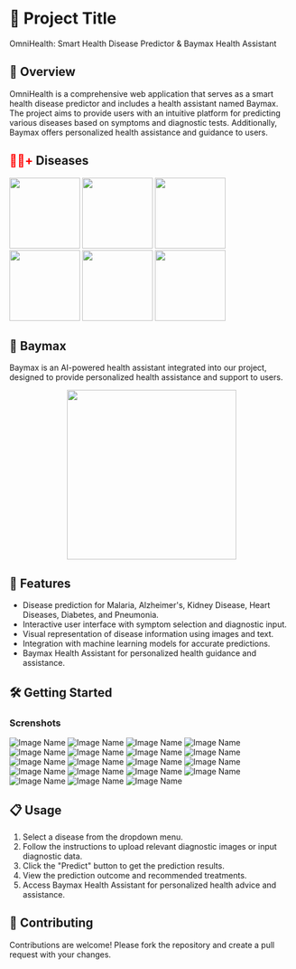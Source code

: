# 🚀 Project Title

OmniHealth: Smart Health Disease Predictor & Baymax Health Assistant

## 📝 Overview

OmniHealth is a comprehensive web application that serves as a smart health disease predictor and includes a health assistant named Baymax. The project aims to provide users with an intuitive platform for predicting various diseases based on symptoms and diagnostic tests. Additionally, Baymax offers personalized health assistance and guidance to users.


## <span style="color:red;">👨‍⚕️+</span> Diseases 
  <p float="left">
    <img src="logos/malaria_logo.jpeg" width="125" />
    <img src="logos/alzheimer_logo.jpeg" width="125" />
    <img src="logos/kidney_logo.jpeg" width="125" />
    <img src="logos/heart_logo.jpeg" width="125" />
    <img src="logos/diabetes_logo.jpeg" width="125" />
    <img src="logos/pneumonia_logo.jpeg" width="125" />
  </p>

## 🤖 Baymax 
  Baymax is an AI-powered health assistant integrated into our project, designed to provide personalized health assistance and support to users.
  <center><img src="logos/Gemini_Generated_Image_uq9xr9uq9xr9uq9x-removebg-preview.png" width="300" /></center> 
  

## 🎨 Features
- Disease prediction for Malaria, Alzheimer's, Kidney Disease, Heart Diseases, Diabetes, and Pneumonia.
- Interactive user interface with symptom selection and diagnostic input.
- Visual representation of disease information using images and text.
- Integration with machine learning models for accurate predictions.
- Baymax Health Assistant for personalized health guidance and assistance.

## 🛠️ Getting Started

### Screnshots
![Image Name](Screenshots/1.png)
![Image Name](Screenshots/2.png)
![Image Name](Screenshots/3.png)
![Image Name](Screenshots/5.png)
![Image Name](Screenshots/6.png)
![Image Name](Screenshots/7.png)
![Image Name](Screenshots/8.png)
![Image Name](Screenshots/9.png)
![Image Name](Screenshots/10.png)
![Image Name](Screenshots/11.png)
![Image Name](Screenshots/12.png)
![Image Name](Screenshots/13.png)
![Image Name](Screenshots/14.png)
![Image Name](Screenshots/15.png)
![Image Name](Screenshots/16.png)
![Image Name](Screenshots/17.png)
![Image Name](Screenshots/18.png)
![Image Name](Screenshots/19.png)
![Image Name](Screenshots/baymax.png)


## 📋 Usage

1. Select a disease from the dropdown menu.
2. Follow the instructions to upload relevant diagnostic images or input diagnostic data.
3. Click the "Predict" button to get the prediction results.
4. View the prediction outcome and recommended treatments.
5. Access Baymax Health Assistant for personalized health advice and assistance.

## 🤝 Contributing
Contributions are welcome! Please fork the repository and create a pull request with your changes.
